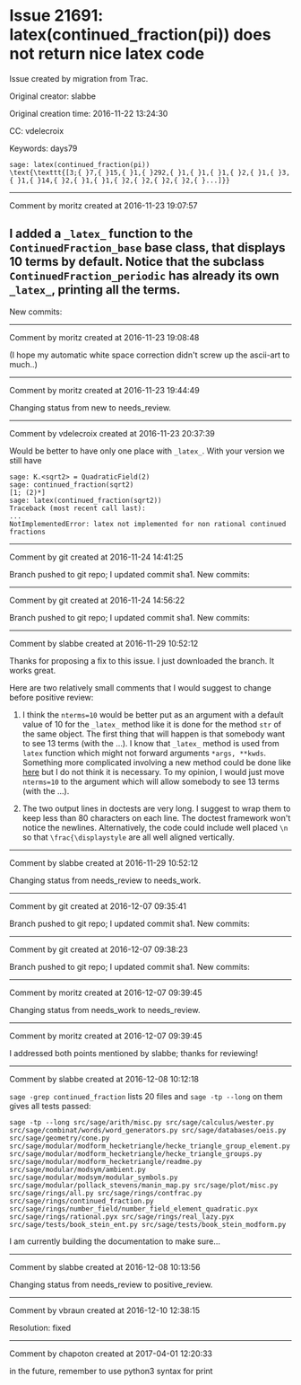 # Issue 21691: latex(continued_fraction(pi)) does not return nice latex code

Issue created by migration from Trac.

Original creator: slabbe

Original creation time: 2016-11-22 13:24:30

CC:  vdelecroix

Keywords: days79


```
sage: latex(continued_fraction(pi))
\text{\texttt{[3;{ }7,{ }15,{ }1,{ }292,{ }1,{ }1,{ }1,{ }2,{ }1,{ }3,{ }1,{ }14,{ }2,{ }1,{ }1,{ }2,{ }2,{ }2,{ }2,{ }...]}}
```



---

Comment by moritz created at 2016-11-23 19:07:57

I added a `_latex_` function to the `ContinuedFraction_base` base class, that displays 10 terms by default. Notice that the subclass `ContinuedFraction_periodic` has already its own `_latex_`, printing all the terms.
----
New commits:


---

Comment by moritz created at 2016-11-23 19:08:48

(I hope my automatic white space correction didn't screw up the ascii-art to much..)


---

Comment by moritz created at 2016-11-23 19:44:49

Changing status from new to needs_review.


---

Comment by vdelecroix created at 2016-11-23 20:37:39

Would be better to have only one place with `_latex_`. With your version we still have

```
sage: K.<sqrt2> = QuadraticField(2)
sage: continued_fraction(sqrt2)
[1; (2)*]
sage: latex(continued_fraction(sqrt2))
Traceback (most recent call last):
...
NotImplementedError: latex not implemented for non rational continued fractions
```



---

Comment by git created at 2016-11-24 14:41:25

Branch pushed to git repo; I updated commit sha1. New commits:


---

Comment by git created at 2016-11-24 14:56:22

Branch pushed to git repo; I updated commit sha1. New commits:


---

Comment by slabbe created at 2016-11-29 10:52:12

Thanks for proposing a fix to this issue. I just downloaded the branch. It works great.

Here are two relatively small comments that I would suggest to change before positive review:

1. I think the `nterms=10` would be better put as an argument with a default value of 10 for the `_latex_` method like it is done for the method `str` of the same object. The first thing that will happen is that somebody want to see 13 terms (with the ...). I know that `_latex_` method is used from `latex` function which might not forward arguments `*args, **kwds`. Something more complicated involving a new method could be done like [here](https://github.com/sagemath/sage/blob/master/src/sage/combinat/words/morphism.py#L813) but I do not think it is necessary. To my opinion, I would just move `nterms=10` to the argument which will allow somebody to see 13 terms (with the ...).

2. The two output  lines in doctests are very long. I suggest to wrap them to keep less than 80 characters on each line. The doctest framework won't notice the newlines. Alternatively, the code could include well placed `\n` so that `\frac{\displaystyle` are all well aligned vertically.


---

Comment by slabbe created at 2016-11-29 10:52:12

Changing status from needs_review to needs_work.


---

Comment by git created at 2016-12-07 09:35:41

Branch pushed to git repo; I updated commit sha1. New commits:


---

Comment by git created at 2016-12-07 09:38:23

Branch pushed to git repo; I updated commit sha1. New commits:


---

Comment by moritz created at 2016-12-07 09:39:45

Changing status from needs_work to needs_review.


---

Comment by moritz created at 2016-12-07 09:39:45

I addressed both points mentioned by slabbe; thanks for reviewing!


---

Comment by slabbe created at 2016-12-08 10:12:18

`sage -grep continued_fraction` lists 20 files and `sage -tp --long` on them gives all tests passed:

```
sage -tp --long src/sage/arith/misc.py src/sage/calculus/wester.py src/sage/combinat/words/word_generators.py src/sage/databases/oeis.py src/sage/geometry/cone.py src/sage/modular/modform_hecketriangle/hecke_triangle_group_element.py src/sage/modular/modform_hecketriangle/hecke_triangle_groups.py src/sage/modular/modform_hecketriangle/readme.py src/sage/modular/modsym/ambient.py src/sage/modular/modsym/modular_symbols.py src/sage/modular/pollack_stevens/manin_map.py src/sage/plot/misc.py src/sage/rings/all.py src/sage/rings/contfrac.py src/sage/rings/continued_fraction.py src/sage/rings/number_field/number_field_element_quadratic.pyx src/sage/rings/rational.pyx src/sage/rings/real_lazy.pyx src/sage/tests/book_stein_ent.py src/sage/tests/book_stein_modform.py
```

I am currently building the documentation to make sure...


---

Comment by slabbe created at 2016-12-08 10:13:56

Changing status from needs_review to positive_review.


---

Comment by vbraun created at 2016-12-10 12:38:15

Resolution: fixed


---

Comment by chapoton created at 2017-04-01 12:20:33

in the future, remember to use python3 syntax for print
